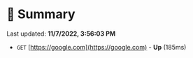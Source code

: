 # 📖 Summary
Last updated: **11/7/2022, 3:56:03 PM**

- `GET` [https://google.com](https://google.com) - **Up** (185ms)
